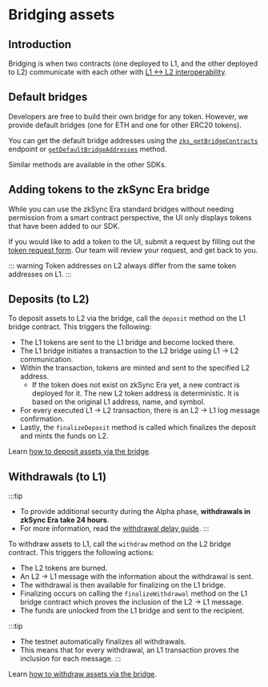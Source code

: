 # Bridging assets

## Introduction

Bridging is when two contracts (one deployed to L1, and the other deployed to L2)
communicate with each other with [L1 <-> L2 interoperability](./l1-l2-interop.md).

## Default bridges

Developers are free to build their own bridge for any token. However, we provide default bridges (one for ETH and one for other ERC20 tokens).

You can get the default bridge addresses using the [`zks_getBridgeContracts`](../../../api/api.md#zks_getbridgecontracts) endpoint or [`getDefaultBridgeAddresses`](../../../api/js/providers.md#getdefaultbridgeaddresses) method. 

Similar methods are available in the other SDKs.

## Adding tokens to the zkSync Era bridge

While you can use the zkSync Era standard bridges without needing permission from a smart contract perspective, the UI only displays tokens that have been added to our SDK. 

If you would like to add a token to the UI, submit a request by filling out the [token request form](https://5p68rkvrcqg.typeform.com/to/NbYpe2pw). Our team will review your request, and get back to you.

::: warning
Token addresses on L2 always differ from the same token addresses on L1.
:::

## Deposits (to L2)

To deposit assets to L2 via the bridge, call the `deposit` method on the L1 bridge contract. This triggers the following:

- The L1 tokens are sent to the L1 bridge and become locked there.
- The L1 bridge initiates a transaction to the L2 bridge using L1 -> L2 communication.
- Within the transaction, tokens are minted and sent to the specified L2 address.
  - If the token does not exist on zkSync Era yet, a new contract is deployed for it. The new L2 token address is deterministic. It is based on the original L1 address, name, and symbol.
- For every executed L1 -> L2 transaction, there is an L2 -> L1 log message confirmation.
- Lastly, the `finalizeDeposit` method is called which finalizes the deposit and mints the funds on L2.

Learn [how to deposit assets via the bridge](../../how-to/deposit-via-bridge.md).

## Withdrawals (to L1)

:::tip
- To provide additional security during the Alpha phase, **withdrawals in zkSync Era take 24 hours**. 
- For more information, read the [withdrawal delay guide](../../troubleshooting/withdrawal-delay.md).
:::

To withdraw assets to L1, call the `withdraw` method on the L2 bridge contract. This triggers the following actions:

- The L2 tokens are burned.
- An L2 -> L1 message with the information about the withdrawal is sent.
- The withdrawal is then available for finalizing on the L1 bridge.
- Finalizing occurs on calling the `finalizeWithdrawal` method on the L1 bridge contract which proves the inclusion of the L2 -> L1 message.
- The funds are unlocked from the L1 bridge and sent to the recipient.

:::tip
- The testnet automatically finalizes all withdrawals.
- This means that for every withdrawal, an L1 transaction proves the inclusion for each message.
:::

Learn [how to withdraw assets via the bridge](../../how-to/withdraw-via-bridge.md).